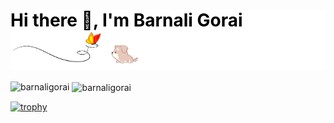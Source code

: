 <h1 style="color:black; background:white"> Hi there 👋, I'm Barnali Gorai <img src="./images/butterfly.gif" width=30%><img src="./images/dog.gif" width=20%></h1>

<p><img align="left" src="https://github-readme-stats.vercel.app/api/top-langs?username=barnaligorai&show_icons=true&locale=en&layout=compact" alt="barnaligorai" /></p>

<p>&nbsp;<img align="center" src="https://github-readme-stats.vercel.app/api?username=barnaligorai&show_icons=true&locale=en" alt="barnaligorai" /></p>


[![trophy](https://github-profile-trophy.vercel.app/?username=barnaligorai&theme=onedark)](https://github.com/barnaligorai/github-profile-trophy)
<!-- Without Theme -->
<!-- [![trophy](https://github-profile-trophy.vercel.app/?username=barnaligorai)](https://github.com/barnaligorai/github-profile-trophy) -->

<!--
**barnaligorai/barnaligorai** is a ✨ _special_ ✨ repository because its `README.md` (this file) appears on your GitHub profile.

Here are some ideas to get you started:

- 🔭 I’m currently working on ...
- 🌱 I’m currently learning ...
- 👯 I’m looking to collaborate on ...
- 🤔 I’m looking for help with ...
- 💬 Ask me about ...
- 📫 How to reach me: ...
- 😄 Pronouns: ...
- ⚡ Fun fact: ...
-->
